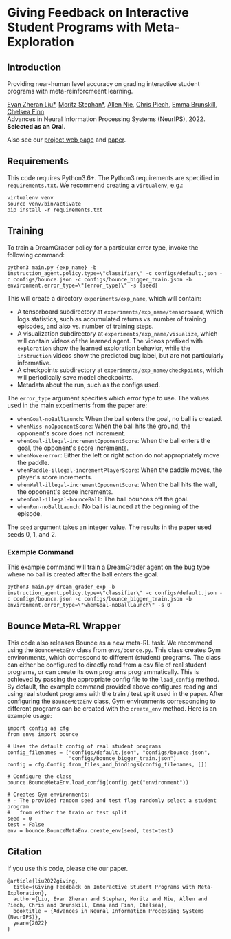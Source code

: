 # Giving Feedback on Interactive Student Programs with Meta-Exploration
## Introduction

Providing near-human level accuracy on grading interactive student programs with meta-reinforcmeent learning.

[Evan Zheran Liu\*](https://cs.stanford.edu/~evanliu/), [Moritz Stephan\*](https://www.linkedin.com/in/moritz-stephan/), [Allen Nie](https://anie.me/about), [Chris Piech](https://stanford.edu/~cpiech/bio/index.html), [Emma Brunskill](https://cs.stanford.edu/people/ebrun/), [Chelsea Finn](https://ai.stanford.edu/~cbfinn/)\
Advances in Neural Information Processing Systems (NeurIPS), 2022. **Selected as an Oral**.

Also see our [project web page](https://ezliu.github.io/dreamgrader/) and [paper]().

## Requirements

This code requires Python3.6+.
The Python3 requirements are specified in `requirements.txt`.
We recommend creating a `virtualenv`, e.g.:

```
virtualenv venv
source venv/bin/activate
pip install -r requirements.txt
```

## Training

To train a DreamGrader policy for a particular error type, invoke the following
command:

```
python3 main.py {exp_name} -b instruction_agent.policy.type=\"classifier\" -c configs/default.json -c configs/bounce.json -c configs/bounce_bigger_train.json -b environment.error_type=\"{error_type}\" -s {seed}
```

This will create a directory `experiments/exp_name`, which will contain:

- A tensorboard subdirectory at `experiments/exp_name/tensorboard`, which logs
  statistics, such as accumulated returns vs. number of training episodes, and
  also vs. number of training steps.
- A visualization subdirectory at `experiments/exp_name/visualize`, which will
  contain videos of the learned agent. The videos prefixed with `exploration`
  show the learned exploration behavior, while the `instruction` videos show
  the predicted bug label, but are not particularly informative.
- A checkpoints subdirectory at `experiments/exp_name/checkpoints`, which will
  periodically save model checkpoints.
- Metadata about the run, such as the configs used.

The `error_type` argument specifies which error type to use. The values used in
the main experiments from the paper are:
- `whenGoal-noBallLaunch`: When the ball enters the goal, no ball is created.
- `whenMiss-noOpponentScore`: When the ball hits the ground, the opponent's
  score does not increment.
- `whenGoal-illegal-incrementOpponentScore`: When the ball enters the goal, the
  opponent's score increments.
- `whenMove-error`: Either the left or right action do not appropriately move
  the paddle.
- `whenPaddle-illegal-incrementPlayerScore`: When the paddle moves, the
  player's score increments.
- `whenWall-illegal-incrementOpponentScore`: When the ball hits the wall, the
  opponent's score increments.
- `whenGoal-illegal-bounceBall`: The ball bounces off the goal.
- `whenRun-noBallLaunch`: No ball is launced at the beginning of the episode.

The `seed` argument takes an integer value. The results in the paper used seeds
0, 1, and 2.

### Example Command

This example command will train a DreamGrader agent on the bug type where no
ball is created after the ball enters the goal.

```
python3 main.py dream_grader_exp -b instruction_agent.policy.type=\"classifier\" -c configs/default.json -c configs/bounce.json -c configs/bounce_bigger_train.json -b environment.error_type=\"whenGoal-noBallLaunch\" -s 0
```

## Bounce Meta-RL Wrapper

This code also releases Bounce as a new meta-RL task.
We recommend using the `BounceMetaEnv` class from `envs/bounce.py`.
This class creates Gym environments, which correspond to different (student)
programs. The class can either be configured to directly read from a csv file
of real student programs, or can create its own programs programmatically.
This is achieved by passing the appropriate config file to the `load_config`
method.
By default, the example command provided above configures reading and using
real student programs with the train / test split used in the paper.
After configuring the `BounceMetaEnv` class, Gym environments corresponding to
different programs can be created with the `create_env` method.
Here is an example usage:

```
import config as cfg
from envs import bounce

# Uses the default config of real student programs
config_filenames = ["configs/default.json", "configs/bounce.json",
                    "configs/bounce_bigger_train.json"]
config = cfg.Config.from_files_and_bindings(config_filenames, [])

# Configure the class
bounce.BounceMetaEnv.load_config(config.get("environment"))

# Creates Gym environments:
# - The provided random seed and test flag randomly select a student program
#   from either the train or test split
seed = 0
test = False
env = bounce.BounceMetaEnv.create_env(seed, test=test)
```

## Citation

If you use this code, please cite our paper.

```
@article{liu2022giving,
  title={Giving Feedback on Interactive Student Programs with Meta-Exploration},
  author={Liu, Evan Zheran and Stephan, Moritz and Nie, Allen and Piech, Chris and Brunskill, Emma and Finn, Chelsea},
  booktitle = {Advances in Neural Information Processing Systems (NeurIPS)},
  year={2022}
}
```
